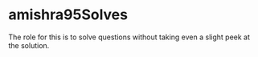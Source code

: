 # amishra95Solves
The role for this is to solve questions without taking even a slight peek at the solution.
